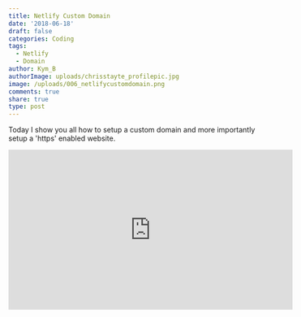```yaml
---
title: Netlify Custom Domain
date: '2018-06-18'
draft: false
categories: Coding
tags:
  - Netlify
  - Domain
author: Kym_B
authorImage: uploads/chrisstayte_profilepic.jpg
image: /uploads/006_netlifycustomdomain.png
comments: true
share: true
type: post
---
```

Today I show you all how to setup a custom domain and more importantly setup a 'https' enabled website. 



<iframe width="560" height="315" src="https://www.youtube.com/embed/Q9giWrfIJKk" frameborder="0" allow="autoplay; encrypted-media" allowfullscreen></iframe>
